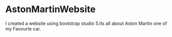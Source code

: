 # AstonMartinWebsite
I created a website using bootstrap studio 5.Its all about Aston Martin one of my Favourte car.
